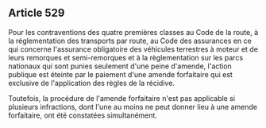 Article 529
----
Pour les contraventions des quatre premières classes au Code de la route, à la
réglementation des transports par route, au Code des assurances en ce qui
concerne l'assurance obligatoire des véhicules terrestres à moteur et de leurs
remorques et semi-remorques et à la règlementation sur les parcs nationaux qui
sont punies seulement d'une peine d'amende, l'action publique est éteinte par le
paiement d'une amende forfaitaire qui est exclusive de l'application des règles
de la récidive.

Toutefois, la procédure de l'amende forfaitaire n'est pas applicable si
plusieurs infractions, dont l'une au moins ne peut donner lieu à une amende
forfaitaire, ont été constatées simultanément.
